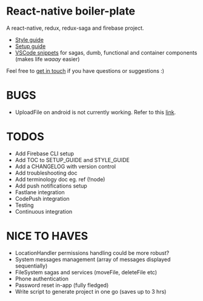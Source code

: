 # React-native boiler-plate

A react-native, redux, redux-saga and firebase project.

* [Style guide](./STYLE_GUIDE.md)
* [Setup guide](./SETUP_GUIDE.md)
* [VSCode snippets](./snippets.json) for sagas, dumb, functional and container components (makes life _waaay_ easier)

Feel free to [get in touch](mailto:shaun@aux.co.za) if you have questions or suggestions :)

# BUGS

* UploadFile on android is not currently working. Refer to this [link](https://github.com/invertase/react-native-firebase/issues/1057).

# TODOS

* Add Firebase CLI setup
* Add TOC to SETUP_GUIDE and STYLE_GUIDE
* Add a CHANGELOG with version control
* Add troubleshooting doc
* Add terminology doc eg. ref (!node)
* Add push notifications setup
* Fastlane integration
* CodePush integration
* Testing
* Continuous integration

# NICE TO HAVES

* LocationHandler permissions handling could be more robust?
* System messages management (array of messages displayed sequentially)
* FileSystem sagas and services (moveFile, deleteFile etc)
* Phone authentication
* Password reset in-app (fully fledged)
* Write script to generate project in one go (saves up to 3 hrs)
